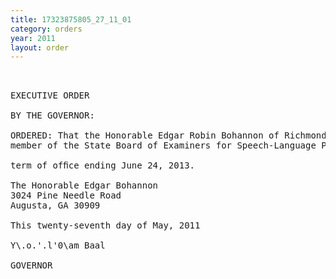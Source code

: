 ```yaml
---
title: 17323875805_27_11_01
category: orders
year: 2011
layout: order
---
```


<pre> 

EXECUTIVE ORDER

BY THE GOVERNOR:

ORDERED: That the Honorable Edgar Robin Bohannon of Richmond County, Georgia, is appointed as a
member of the State Board of Examiners for Speech-Language Pathology and Audiology, for a

term of ofﬁce ending June 24, 2013.

The Honorable Edgar Bohannon
3024 Pine Needle Road
Augusta, GA 30909

This twenty-seventh day of May, 2011

Y\.o.'.l'0\am Baal

GOVERNOR

</pre>
